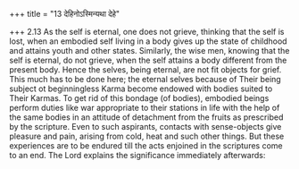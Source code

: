 +++
title = "13 देहिनोऽस्मिन्यथा देहे"

+++
2.13 As the self is eternal, one does not grieve, thinking that the self
is lost, when an embodied self living in a body gives up the state of
childhood and attains youth and other states. Similarly, the wise men,
knowing that the self is eternal, do not grieve, when the self attains a
body different from the present body. Hence the selves, being eternal,
are not fit objects for grief. This much has to be done here; the
eternal selves because of Their being subject ot beginningless Karma
become endowed with bodies suited to Their Karmas. To get rid of this
bondage (of bodies), embodied beings perform duties like war appropriate
to their stations in life with the help of the same bodies in an
attitude of detachment from the fruits as prescribed by the scripture.
Even to such aspirants, contacts with sense-objects give pleasure and
pain, arising from cold, heat and such other things. But these
experiences are to be endured till the acts enjoined in the scriptures
come to an end. The Lord explains the significance immediately
afterwards:
